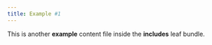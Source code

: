 ```yaml
---
title: Example #1
---
```


This is another **example** content file inside the **includes** leaf bundle.
